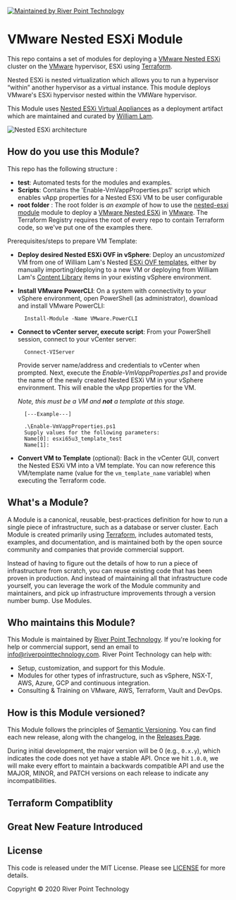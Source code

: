 [![Maintained by River Point Technology](https://img.shields.io/badge/maintained%20by-River%20Point%20Technology-navy.svg)](http://www.riverpointtechnology.com)

# VMware Nested ESXi Module

This repo contains a set of modules for deploying a [VMware Nested ESXi](https://www.vmware.com/products/esxi-and-esx.html) cluster on the
[VMware](https://www.vmware.com/) hypervisor, ESXi using [Terraform](https://www.terraform.io/).

Nested ESXi is nested virtualization which allows you to run a hypervisor “within” another hypervisor as a virtual instance. This module deploys VMware's ESXi hypervisor nested within the VMWare hypervisor.

This Module uses [Nested ESXi Virtual Appliances](https://www.virtuallyghetto.com/nested-virtualization/nested-esxi-virtual-appliance) as a deployment artifact which are maintained and curated by [William Lam](https://twitter.com/lamw). 

![Nested ESXi architecture](https://voipalooza.files.wordpress.com/2015/01/nested-esxi-lab.jpg)


## How do you use this Module?

This repo has the following structure :

* **test**: Automated tests for the modules and examples.
* **Scripts**: Contains the 'Enable-VmVappProperties.ps1' script which enables vApp properties for a Nested ESXi VM to be user configurable
* **root folder** : The root folder is *an example* of how to use the [nested-esxi module](https://app.terraform.io/app/RPTData/modules/view/nestedesxi/vsphere)
  module to deploy a [VMware Nested ESXi](https://app.terraform.io/app/RPTData/modules/view/nestedesxi/vsphere) in [VMware](https://www.vmware.com/). The Terraform Registry requires the root of every repo to contain Terraform code, so we've put one of the examples there.

Prerequisites/steps to prepare VM Template:

* **Deploy desired Nested ESXi OVF in vSphere**: Deploy an *uncustomized* VM from one of William Lam's Nested [ESXi OVF templates](https://www.virtuallyghetto.com/nested-virtualization/nested-esxi-virtual-appliance), either by manually importing/deploying to a new VM or deploying from William Lam's [Content Library](https://download3.vmware.com/software/vmw-tools/lib.json) items in your existing vSphere environment.
* **Install VMware PowerCLI**: On a system with connectivity to your vSphere environment, open PowerShell (as administrator), download and install VMware PowerCLI:

        Install-Module -Name VMware.PowerCLI

* **Connect to vCenter server, execute script**: From your PowerShell session, connect to your vCenter server:

        Connect-VIServer

    Provide server name/address and credentials to vCenter when prompted.  Next, execute the *Enable-VmVappProperties.ps1* and provide the name of the newly created Nested ESXi VM in your vSphere environment.  This will enable the vApp properties for the VM.

    *Note, this must be a VM and ***not*** a template at this stage.*

        [---Example---]
        
        .\Enable-VmVappProperties.ps1
        Supply values for the following parameters:
        Name[0]: esxi65u3_template_test
        Name[1]:

* **Convert VM to Template** (optional): Back in the vCenter GUI, convert the Nested ESXi VM into a VM template.  You can now reference this VM/template name (value for the `vm_template_name` variable) when executing the Terraform code.

## What's a Module?

A Module is a canonical, reusable, best-practices definition for how to run a single piece of infrastructure, such
as a database or server cluster. Each Module is created primarily using [Terraform](https://www.terraform.io/),
includes automated tests, examples, and documentation, and is maintained both by the open source community and
companies that provide commercial support.

Instead of having to figure out the details of how to run a piece of infrastructure from scratch, you can reuse
existing code that has been proven in production. And instead of maintaining all that infrastructure code yourself,
you can leverage the work of the Module community and maintainers, and pick up infrastructure improvements through
a version number bump. Use Modules.

## Who maintains this Module?

This Module is maintained by [River Point Technology](http://www.riverpointtechnology.com/). If you're looking for help or commercial
support, send an email to [info@riverpointtechnology.com](mailto:info@riverpointtechnology.com?Subject=ESXi%20Module).
River Point Technology can help with:

* Setup, customization, and support for this Module.
* Modules for other types of infrastructure, such as vSphere, NSX-T, AWS, Azure, GCP and continuous integration.
* Consulting & Training on VMware, AWS, Terraform, Vault and DevOps.

## How is this Module versioned?

This Module follows the principles of [Semantic Versioning](http://semver.org/). You can find each new release,
along with the changelog, in the [Releases Page](../../releases). 

During initial development, the major version will be 0 (e.g., `0.x.y`), which indicates the code does not yet have a
stable API. Once we hit `1.0.0`, we will make every effort to maintain a backwards compatible API and use the MAJOR,
MINOR, and PATCH versions on each release to indicate any incompatibilities.

## Terraform Compatiblity

## Great New Feature Introduced

## License

This code is released under the MIT License. Please see [LICENSE](https://github.com/rptcloud/terraform-vsphere-nestedesxi/blob/master/LICENSE.txt) for more details.

Copyright &copy; 2020 River Point Technology